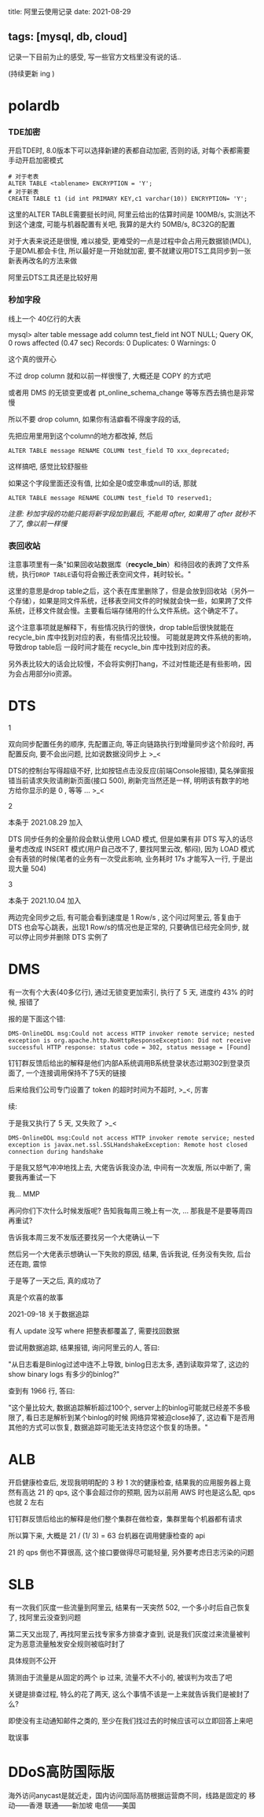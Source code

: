 title: 阿里云使用记录
date: 2021-08-29

tags: [mysql, db, cloud]
---

记录一下目前为止的感受, 写一些官方文档里没有说的话..

(持续更新 ing )

<!--more-->

# polardb

### TDE加密

开启TDE时, 8.0版本下可以选择新建的表都自动加密, 否则的话, 对每个表都需要手动开启加密模式

```mysql
# 对于老表 
ALTER TABLE <tablename> ENCRYPTION = 'Y';
# 对于新表
CREATE TABLE t1 (id int PRIMARY KEY,c1 varchar(10)) ENCRYPTION= 'Y'; 
```

这里的ALTER TABLE需要挺长时间, 阿里云给出的估算时间是 100MB/s, 实测达不到这个速度, 可能与机器配置有关吧, 我算的是大约 50MB/s, 8C32G的配置

对于大表来说还是很慢, 难以接受, 更难受的一点是过程中会占用元数据锁(MDL), 于是DML都会卡住, 所以最好是一开始就加密, 要不就建议用DTS工具同步到一张新表再改名的方法来做

阿里云DTS工具还是比较好用

### 秒加字段

线上一个 40亿行的大表

mysql> alter table message add column test_field int NOT NULL;
Query OK, 0 rows affected (0.47 sec)
Records: 0  Duplicates: 0  Warnings: 0

这个真的很开心

不过 drop column 就和以前一样很慢了, 大概还是 COPY 的方式吧

或者用 DMS 的无锁变更或者 pt_online_schema_change 等等东西去搞也是非常慢

所以不要 drop column, 如果你有洁癖看不得废字段的话,

先把应用里用到这个column的地方都改掉, 然后

`ALTER TABLE message RENAME COLUMN test_field TO xxx_deprecated;`

这样搞吧, 感觉比较舒服些

如果这个字段里面还没有值, 比如全是0或空串或null的话, 那就

`ALTER TABLE message RENAME COLUMN test_field TO reserved1;`

*注意: 秒加字段的功能只能将新字段加到最后, 不能用 after, 如果用了 after 就秒不了了, 像以前一样慢*

### 表回收站

注意事项里有一条"如果回收站数据库（**__recycle_bin__**）和待回收的表跨了文件系统，执行`DROP TABLE`语句将会搬迁表空间文件，耗时较长。"

这里的意思是drop table之后，这个表在库里删除了，但是会放到回收站（另外一个存储），如果是同文件系统，迁移表空间文件的时候就会快一些，如果跨了文件系统，迁移文件就会慢。主要看后端存储用的什么文件系统。这个确定不了。

这个注意事项就是解释下，有些情况执行的很快，drop table后很快就能在 recycle_bin 库中找到对应的表，有些情况比较慢。 可能就是跨文件系统的影响，导致drop table后 一段时间才能在 recycle_bin 库中找到对应的表。

另外表比较大的话会比较慢，不会将实例打hang，不过对性能还是有些影响，因为会占用部分io资源。

# DTS

1

双向同步配置任务的顺序, 先配置正向, 等正向链路执行到增量同步这个阶段时, 再配置反向, 要不会出问题, 比如说数据没同步上 >_<

DTS的控制台写得超级不好, 比如按钮点击没反应(前端Console报错), 莫名弹窗报错当前请求失败请刷新页面(接口 500), 刷新完当然还是一样, 明明该有数字的地方给你显示的是 0 , 等等 ... >_<

2

本条于 2021.08.29 加入

DTS 同步任务的全量阶段会默认使用 LOAD 模式, 但是如果有非 DTS 写入的话尽量考虑改成 INSERT 模式(用户自己改不了, 要找阿里云改, 郁闷), 因为 LOAD 模式会有表锁的时候(笔者的业务有一次受此影响, 业务耗时 17s 才能写入一行, 于是出现大量 504)

3

本条于 2021.10.04 加入

两边完全同步之后, 有可能会看到速度是 1 Row/s , 这个问过阿里云, 答复由于 DTS 也会写心跳表，出现1 Row/s的情况也是正常的, 只要确信已经完全同步, 就可以停止同步并删除 DTS 实例了

# DMS

有一次有个大表(40多亿行), 通过无锁变更加索引, 执行了 5 天, 进度约 43% 的时候, 报错了

报的是下面这个错:

```
DMS-OnlineDDL msg:Could not access HTTP invoker remote service; nested exception is org.apache.http.NoHttpResponseException: Did not receive successful HTTP response: status code = 302, status message = [Found]
```

钉钉群反馈后给出的解释是他们内部A系统调用B系统登录状态过期302到登录页面了, 一个连接调用保持不了5天的链接

后来给我们公司专门设置了 token 的超时时间为不超时, >_<, 厉害

续:

于是我又执行了 5 天, 又失败了 >_<

```
DMS-OnlineDDL msg:Could not access HTTP invoker remote service; nested exception is javax.net.ssl.SSLHandshakeException: Remote host closed connection during handshake
```

于是我又怒气冲冲地找上去, 大佬告诉我没办法, 中间有一次发版, 所以中断了, 需要我再重试一下

我... MMP

再问你们下次什么时候发版呢? 告知我每周三晚上有一次, ...  那我是不是要等周四再重试?

告诉我本周三发不发版还要找另一个大佬确认一下

然后另一个大佬表示想确认一下失败的原因, 结果, 告诉我说, 任务没有失败, 后台还在跑, 震惊

于是等了一天之后, 真的成功了

真是个欢喜的故事



2021-09-18 关于数据追踪

有人 update 没写 where 把整表都覆盖了, 需要找回数据

尝试用数据追踪, 结果报错, 询问阿里云的人, 答曰:

"从日志看是Binlog过滤中连不上导致, binlog日志太多, 遇到读取异常了, 这边的 show binary logs 有多少的binlog?"

查到有 1966 行, 答曰:

"这个量比较大, 数据追踪解析超过100个, server上的binlog可能就已经差不多极限了, 看日志是解析到某个binlog的时候 网络异常被迫close掉了, 这边看下是否用其他的方式可以恢复, 数据追踪可能无法支持您这个恢复的场景。"

# ALB

开启健康检查后, 发现我明明配的 3 秒 1 次的健康检查, 结果我的应用服务器上竟然有高达 21 的 qps, 这个事会超过你的预期, 因为以前用 AWS 时也是这么配, qps 也就 2 左右

钉钉群反馈后给出的解释是他们整个集群在做检查，集群里每个机器都有请求

所以算下来, 大概是 21 / (1/ 3) = 63 台机器在调用健康检查的 api

21 的 qps 倒也不算很高, 这个接口要做得尽可能轻量, 另外要考虑日志污染的问题

# SLB

有一次我们灰度一些流量到阿里云, 结果有一天突然 502, 一个多小时后自己恢复了, 找阿里云没查到问题

第二天又出现了, 再找阿里云找专家多方排查才查到, 说是我们灰度过来流量被判定为恶意流量触发安全规则被临时封了

具体规则不公开

猜测由于流量是从固定的两个 ip 过来, 流量不大不小的, 被误判为攻击了吧

关键是排查过程, 特么的花了两天, 这么个事情不该是一上来就告诉我们是被封了么?

即使没有主动通知邮件之类的, 至少在我们找过去的时候应该可以立即回答上来吧

耽误事

# DDoS高防国际版

海外访问anycast是就近走，国内访问国际高防根据运营商不同，线路是固定的
移动——香港
联通——新加坡
电信——美国



